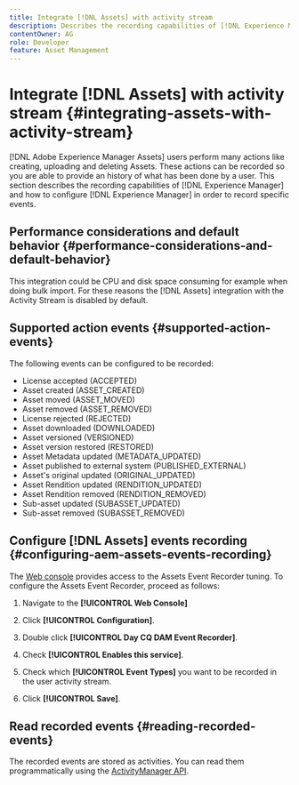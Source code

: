 ```yaml
---
title: Integrate [!DNL Assets] with activity stream
description: Describes the recording capabilities of [!DNL Experience Manager] and how to configure it to record specific events.
contentOwner: AG
role: Developer
feature: Asset Management
---
```


# Integrate [!DNL Assets] with activity stream {#integrating-assets-with-activity-stream}

[!DNL Adobe Experience Manager Assets] users perform many actions like creating, uploading and deleting Assets. These actions can be recorded so you are able to provide an history of what has been done by a user. This section describes the recording capabilities of [!DNL Experience Manager] and how to configure [!DNL Experience Manager] in order to record specific events.

## Performance considerations and default behavior {#performance-considerations-and-default-behavior}

This integration could be CPU and disk space consuming for example when doing bulk import. For these reasons the [!DNL Assets] integration with the Activity Stream is disabled by default.

## Supported action events {#supported-action-events}

The following events can be configured to be recorded:

* License accepted (ACCEPTED)
* Asset created (ASSET_CREATED)
* Asset moved (ASSET_MOVED)
* Asset removed (ASSET_REMOVED)
* License rejected (REJECTED)
* Asset downloaded (DOWNLOADED)
* Asset versioned (VERSIONED)
* Asset version restored (RESTORED)
* Asset Metadata updated (METADATA_UPDATED)
* Asset published to external system (PUBLISHED_EXTERNAL)
* Asset's original updated (ORIGINAL_UPDATED)
* Asset Rendition updated (RENDITION_UPDATED)
* Asset Rendition removed (RENDITION_REMOVED)
* Sub-asset updated (SUBASSET_UPDATED)
* Sub-asset removed (SUBASSET_REMOVED)

## Configure [!DNL Assets] events recording {#configuring-aem-assets-events-recording}

The [Web console](/help/sites-deploying/configuring-osgi.md) provides access to the Assets Event Recorder tuning. To configure the Assets Event Recorder, proceed as follows:

1. Navigate to the **[!UICONTROL Web Console]**

1. Click **[!UICONTROL Configuration]**.

1. Double click **[!UICONTROL Day CQ DAM Event Recorder]**.

1. Check **[!UICONTROL Enables this service]**.

1. Check which **[!UICONTROL Event Types]** you want to be recorded in the user activity stream.

1. Click **[!UICONTROL Save]**.

## Read recorded events {#reading-recorded-events}

The recorded events are stored as activities. You can read them programmatically using the [ActivityManager API](https://helpx.adobe.com/experience-manager/6-5/sites/developing/using/reference-materials/javadoc/com/adobe/granite/activitystreams/ActivityManager.html).
